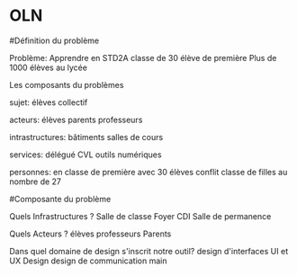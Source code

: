 # OLN

#Définition du problème

Problème:
Apprendre en STD2A
classe de 30 élève de première
Plus de 1000 élèves au lycée

Les composants du problèmes

sujet:
élèves
collectif

acteurs:
élèves
parents
professeurs

intrastructures:
bâtiments
salles de cours

services:
délégué
CVL
outils numériques

personnes:
en classe de première 
avec 30 élèves
conflit
classe de filles au nombre de 27

#Composante du problème

Quels Infrastructures ?
Salle de classe
Foyer
CDI
Salle de permanence

Quels Acteurs ?
élèves 
professeurs
Parents

Dans quel domaine de design s'inscrit notre outil? 
design d'interfaces
UI et UX Design
design de communication
main
